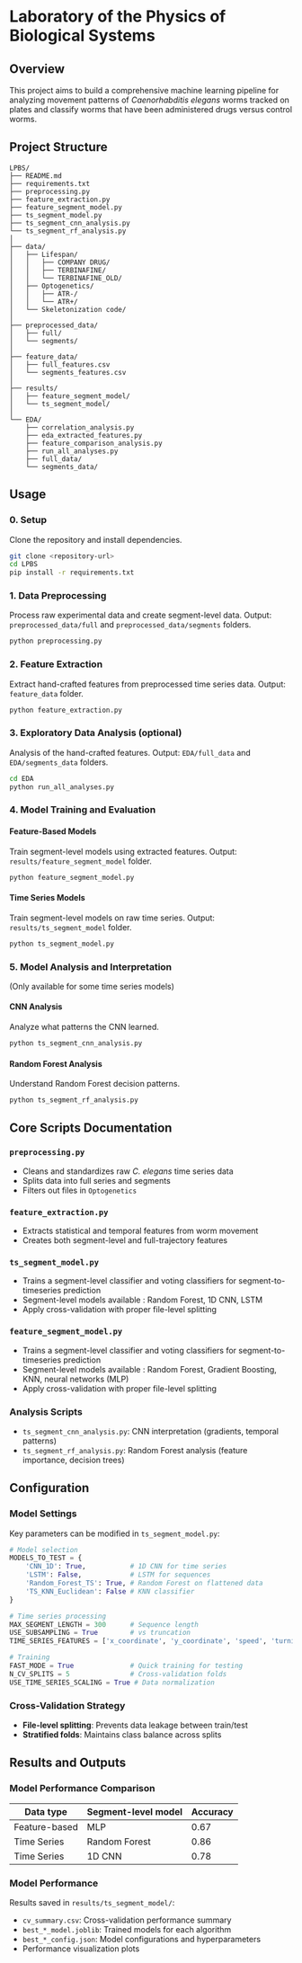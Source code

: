 # Laboratory of the Physics of Biological Systems

## Overview

This project aims to build a comprehensive machine learning pipeline for analyzing movement patterns of *Caenorhabditis elegans* worms tracked on plates and classify worms that have been administered drugs versus control worms.

## Project Structure

```
LPBS/
├── README.md
├── requirements.txt
├── preprocessing.py
├── feature_extraction.py
├── feature_segment_model.py
├── ts_segment_model.py
├── ts_segment_cnn_analysis.py
└── ts_segment_rf_analysis.py
│
├── data/
│   ├── Lifespan/
│   │   ├── COMPANY DRUG/
│   │   ├── TERBINAFINE/
│   │   └── TERBINAFINE_OLD/
│   ├── Optogenetics/
│   │   ├── ATR-/
│   │   └── ATR+/
│   └── Skeletonization code/
│
├── preprocessed_data/
│   ├── full/
│   └── segments/
│
├── feature_data/
│   ├── full_features.csv
│   └── segments_features.csv
│
├── results/
│   ├── feature_segment_model/
│   └── ts_segment_model/
│
└── EDA/
    ├── correlation_analysis.py
    ├── eda_extracted_features.py
    ├── feature_comparison_analysis.py
    ├── run_all_analyses.py
    ├── full_data/
    └── segments_data/
```

## Usage

### 0. Setup
Clone the repository and install dependencies.
```bash
git clone <repository-url>
cd LPBS
pip install -r requirements.txt
```

### 1. Data Preprocessing
Process raw experimental data and create segment-level data. Output: `preprocessed_data/full` and `preprocessed_data/segments` folders.
```bash
python preprocessing.py
```

### 2. Feature Extraction
Extract hand-crafted features from preprocessed time series data. Output: `feature_data` folder.
```bash
python feature_extraction.py
```

### 3. Exploratory Data Analysis (optional)
Analysis of the hand-crafted features. Output: `EDA/full_data` and `EDA/segments_data` folders.
```bash
cd EDA
python run_all_analyses.py
```

### 4. Model Training and Evaluation

#### Feature-Based Models
Train segment-level models using extracted features. Output: `results/feature_segment_model` folder.
```bash
python feature_segment_model.py
```

#### Time Series Models
Train segment-level models on raw time series. Output: `results/ts_segment_model` folder.
```bash
python ts_segment_model.py
```

### 5. Model Analysis and Interpretation

(Only available for some time series models)
#### CNN Analysis
Analyze what patterns the CNN learned.
```bash
python ts_segment_cnn_analysis.py
```

#### Random Forest Analysis
Understand Random Forest decision patterns.
```bash
python ts_segment_rf_analysis.py
```

## Core Scripts Documentation

### `preprocessing.py`
- Cleans and standardizes raw *C. elegans* time series data
- Splits data into full series and segments
- Filters out files in `Optogenetics`

### `feature_extraction.py`
- Extracts statistical and temporal features from worm movement
- Creates both segment-level and full-trajectory features

### `ts_segment_model.py`
- Trains a segment-level classifier and voting classifiers for segment-to-timeseries prediction
- Segment-level models available : Random Forest, 1D CNN, LSTM
- Apply cross-validation with proper file-level splitting

### `feature_segment_model.py`
- Trains a segment-level classifier and voting classifiers for segment-to-timeseries prediction
- Segment-level models available : Random Forest, Gradient Boosting, KNN, neural networks (MLP)
- Apply cross-validation with proper file-level splitting

### Analysis Scripts
- `ts_segment_cnn_analysis.py`: CNN interpretation (gradients, temporal patterns)
- `ts_segment_rf_analysis.py`: Random Forest analysis (feature importance, decision trees)

## Configuration

### Model Settings
Key parameters can be modified in `ts_segment_model.py`:
```python
# Model selection
MODELS_TO_TEST = {
    'CNN_1D': True,           # 1D CNN for time series
    'LSTM': False,            # LSTM for sequences
    'Random_Forest_TS': True, # Random Forest on flattened data
    'TS_KNN_Euclidean': False # KNN classifier
}

# Time series processing
MAX_SEGMENT_LENGTH = 300      # Sequence length
USE_SUBSAMPLING = True        # vs truncation
TIME_SERIES_FEATURES = ['x_coordinate', 'y_coordinate', 'speed', 'turning_angle']

# Training
FAST_MODE = True              # Quick training for testing
N_CV_SPLITS = 5               # Cross-validation folds
USE_TIME_SERIES_SCALING = True # Data normalization
```

### Cross-Validation Strategy
- **File-level splitting**: Prevents data leakage between train/test
- **Stratified folds**: Maintains class balance across splits

## Results and Outputs

### Model Performance Comparison

| Data type | Segment-level model | Accuracy |
|------------|-----------|----------|
| Feature-based | MLP | 0.67 |
| Time Series | Random Forest | 0.86 |
| Time Series | 1D CNN | 0.78 |

### Model Performance
Results saved in `results/ts_segment_model/`:
- `cv_summary.csv`: Cross-validation performance summary
- `best_*_model.joblib`: Trained models for each algorithm
- `best_*_config.json`: Model configurations and hyperparameters
- Performance visualization plots